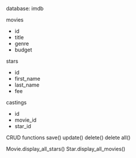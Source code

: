 

database: imdb

movies
- id
- title
- genre
- budget

stars
- id
- first_name
- last_name
- fee

castings
- id
- movie_id
- star_id



CRUD functions
save()
update()
delete()
delete all()

Movie.display_all_stars()
Star.display_all_movies()
